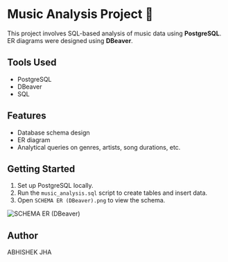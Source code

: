 # Music Analysis Project 🎵

This project involves SQL-based analysis of music data using **PostgreSQL**. ER diagrams were designed using **DBeaver**.

## Tools Used
- PostgreSQL
- DBeaver
- SQL

## Features
- Database schema design
- ER diagram
- Analytical queries on genres, artists, song durations, etc.

## Getting Started
1. Set up PostgreSQL locally.
2. Run the `music_analysis.sql` script to create tables and insert data.
3. Open `SCHEMA ER (DBeaver).png` to view the schema.

![SCHEMA ER (DBeaver)](https://github.com/user-attachments/assets/a593b53b-7134-4be8-be5a-09a7d02ac256)


## Author
ABHISHEK JHA
